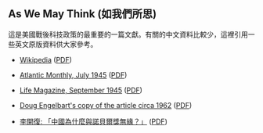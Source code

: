 ## As We May Think (如我們所思)

這是美國戰後科技政策的最重要的一篇文獻。有關的中文資料比較少，這裡引用一些英文原版資料供大家參考。

- [Wikipedia](https://en.wikipedia.org/wiki/As_We_May_Think) ([PDF](wiki.pdf))

- [Atlantic Monthly, July 1945](http://www.theatlantic.com/magazine/archive/1945/07/as-we-may-think/303881/) ([PDF](vb_1945.pdf))

- [Life Magazine, September 1945](http://worrydream.com/refs/Bush%20-%20As%20We%20May%20Think%20(Life%20Magazine%209-10-1945).pdf) ([PDF](life.pdf))

- [Doug Engelbart's copy of the article circa 1962](http://www.dougengelbart.org/archives/artifacts/annotated-As-We-May-Think-withcredits.pdf) ([PDF](engelbart.pdf))

- [李開復: 「中國為什麼與諾貝爾獎無緣？」](http://blog.sina.com.cn/u/475b3d56010000j7) ([PDF](kaifulee.pdf))
